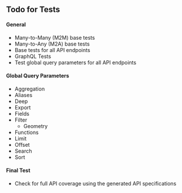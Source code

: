 ## Todo for Tests

#### General

- Many-to-Many (M2M) base tests
- Many-to-Any (M2A) base tests
- Base tests for all API endpoints
- GraphQL Tests
- Test global query parameters for all API endpoints

#### Global Query Parameters

- Aggregation
- Aliases
- Deep
- Export
- Fields
- Filter
  - Geometry
- Functions
- Limit
- Offset
- Search
- Sort

#### Final Test

- Check for full API coverage using the generated API specifications
